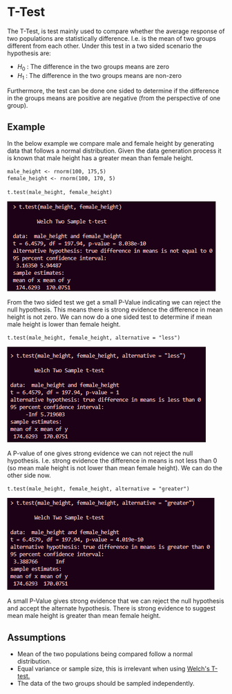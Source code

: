 # T-Test

The T-Test, is test mainly used to compare whether the average response of two populations are statistically difference. I.e. is the mean of two groups different from each other. Under this test in a two sided scenario the hypothesis are:

- $H_0$ : The difference in the two groups means are zero
- $H_1$ : The difference in the two groups means are non-zero

Furthermore, the test can be done one sided to determine if the difference in the groups means are positive are negative (from the perspective of one group).

## Example

In the below example we compare male and female height by generating data that follows a normal distribution. Given the data generation process it is known that male height has a greater mean than female height.

```{r}
male_height <- rnorm(100, 175,5)
female_height <- rnorm(100, 170, 5)

t.test(male_height, female_height)
```

![](attachments/Pasted%20image%2020240213214254.png)

From the two sided test we get a small P-Value indicating we can reject the null hypothesis. This means there is strong evidence the difference in mean height is not zero. We can now do a one sided test to determine if mean male height is lower than female height.

```{r}
t.test(male_height, female_height, alternative = "less")
```

![](attachments/Pasted%20image%2020240213214611.png)

A P-value of one gives strong evidence we can not reject the null hypothesis. I.e. strong evidence the difference in means is not less than 0 (so mean male height is not lower than mean female height). We can do the other side now.

```{r}
t.test(male_height, female_height, alternative = "greater")
```

![](attachments/Pasted%20image%2020240213214812.png)

A small P-Value gives strong evidence that we can reject the null hypothesis and accept the alternate hypothesis. There is strong evidence to suggest mean male height is greater than mean female height.

## Assumptions

- Mean of the two populations being compared follow a normal distribution.
- Equal variance or sample size, this is irrelevant when using [Welch&#39;s T-test.](https://en.wikipedia.org/wiki/Student%27s_t-test#Assumptions)
- The data of the two groups should be sampled independently.
